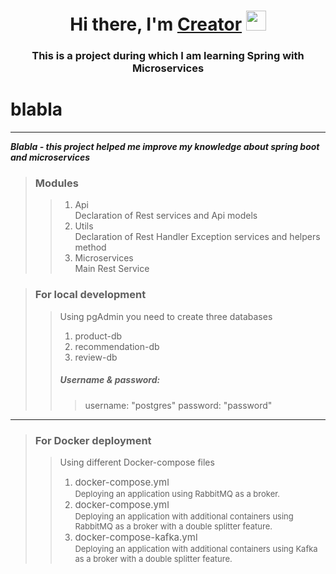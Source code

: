 <h1 align="center">Hi there, I'm <a href="#" target="_blank">Creator</a> 
<img src="https://github.com/blackcater/blackcater/raw/main/images/Hi.gif" height="32"/></h1>
<h3 align="center">This is a project during which I am learning Spring with Microservices</h3>


blabla
===========
___

***Blabla - this project helped me improve my knowledge about spring boot and microservices***

> ### Modules
> > 1. Api <br>
> > Declaration of Rest services and Api models
> > 2. Utils <br>
> >  Declaration of Rest Handler Exception services and helpers method
> > 3. Microservices <br>
> >  Main Rest Service

> ### For local development
> > Using pgAdmin you need to create three databases
> > 1. product-db
> > 2. recommendation-db
> > 3. review-db
> > ##### Username & password:
> > > username: "postgres"
> > > password: "password"
___

> ### For Docker deployment
> > Using different Docker-compose files
> > 1. <span style="font-size:15px;">docker-compose.yml<br> </span>
> > <span style="font-size:13px;">Deploying an application using RabbitMQ as a broker.</span>
> > 2. <span style="font-size:15px;">docker-compose.yml<br></span>
> > <span style="font-size:13px;">Deploying an application with additional containers using RabbitMQ as a broker with a double splitter feature.</span>
> > 3. <span style="font-size:15px;">docker-compose-kafka.yml<br></span>
> > <span style="font-size:13px;">Deploying an application with additional containers using Kafka as a broker with a double splitter feature.</span>
 